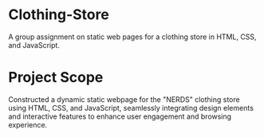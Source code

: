 # Clothing-Store
A group assignment on static web pages for a clothing store in HTML, CSS, and JavaScript.

# Project Scope
Constructed a dynamic static webpage for the "NERDS" clothing store using HTML, CSS, and JavaScript, seamlessly integrating design elements and interactive features to enhance user engagement and browsing experience.

